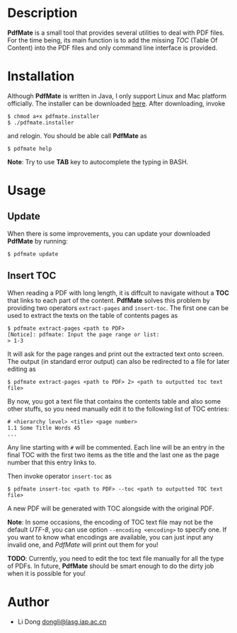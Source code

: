 # Description

**PdfMate** is a small tool that provides several utilities to deal with PDF files. For the time being, its main function is to add the missing *TOC* (Table Of Content) into the PDF files and only command line interface is provided.

# Installation

Although **PdfMate** is written in Java, I only support Linux and Mac platform officially. The installer can be downloaded [here](https://github.com/dongli/PdfMate/raw/master/products/installer/pdfmate.installer). After downloading, invoke
```
$ chmod a+x pdfmate.installer
$ ./pdfmate.installer
```
and relogin. You should be able call **PdfMate** as
```
$ pdfmate help
```
**Note**: Try to use **TAB** key to autocomplete the typing in BASH.

# Usage

## Update

When there is some improvements, you can update your downloaded **PdfMate** by running:
```
$ pdfmate update
```

## Insert TOC

When reading a PDF with long length, it is diffcult to navigate without a **TOC** that links to each part of the content. **PdfMate** solves this problem by providing two operators `extract-pages` and `insert-toc`. The first one can be used to extract the texts on the table of contents pages as
```
$ pdfmate extract-pages <path to PDF>
[Notice]: pdfmate: Input the page range or list:
> 1-3
```
It will ask for the page ranges and print out the extracted text onto screen. The output (in standard error output)  can also be redirected to a file for later editing as
```
$ pdfmate extract-pages <path to PDF> 2> <path to outputted toc text file>
```
By now, you got a text file that contains the contents table and also some other stuffs, so you need manually edit it to the following list of TOC entries:
```
# <hierarchy level> <title> <page number>
1.1 Some Title Words 45
...
```
Any line starting with `#` will be commented. Each line will be an entry in the final TOC with the first two items as the title and the last one as the page number that this entry links to.

Then invoke operator `insert-toc` as
```
$ pdfmate insert-toc <path to PDF> --toc <path to outputted TOC text file>
```
A new PDF will be generated with TOC alongside with the original PDF.

**Note**: In some occasions, the encoding of TOC text file may not be the default *UTF-8*, you can use option `--encoding <encoding>` to specify one. If you want to know what encodings are available, you can just input any invalid one, and *PdfMate* will print out them for you!

**TODO**: Currently, you need to edit the toc text file manually for all the type of PDFs. In future, **PdfMate** should be smart enough to do the dirty job when it is possible for you!

# Author
- Li Dong <dongli@lasg.iap.ac.cn>
